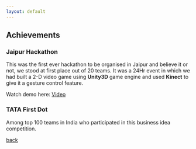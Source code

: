 ```yaml
---
layout: default
---
```


## Achievements

### [](#header-3)Jaipur Hackathon

This was the first ever hackathon to be organised in Jaipur and believe it or not, we stood at first place out of 20 teams. It was a 24Hr event in which we had built a 2-D video game using **Unity3D** game engine and used **Kinect** to give it a gesture control feature.

Watch demo here: [Video](https://devpost.com/software/jarvis-dwaoi)


### [](#header-3)TATA First Dot

Among top 100 teams in India who participated in this business idea competition.


[back](./)

